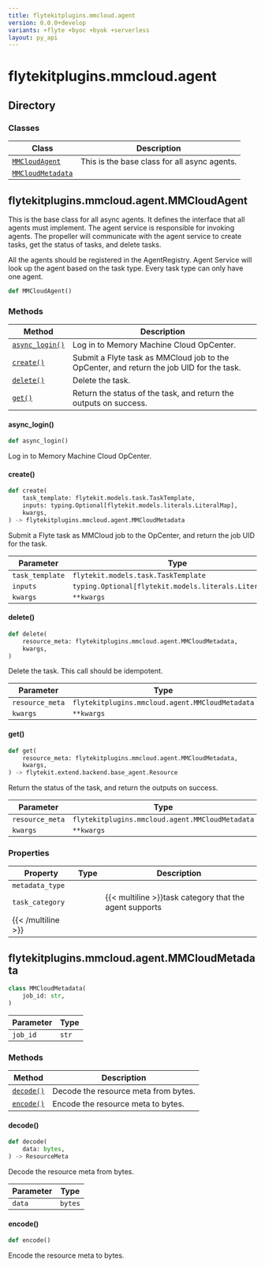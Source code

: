 ```yaml
---
title: flytekitplugins.mmcloud.agent
version: 0.0.0+develop
variants: +flyte +byoc +byok +serverless
layout: py_api
---
```


# flytekitplugins.mmcloud.agent

## Directory

### Classes

| Class | Description |
|-|-|
| [`MMCloudAgent`](.././flytekitplugins.mmcloud.agent#flytekitpluginsmmcloudagentmmcloudagent) | This is the base class for all async agents. |
| [`MMCloudMetadata`](.././flytekitplugins.mmcloud.agent#flytekitpluginsmmcloudagentmmcloudmetadata) |  |

## flytekitplugins.mmcloud.agent.MMCloudAgent

This is the base class for all async agents. It defines the interface that all agents must implement.
The agent service is responsible for invoking agents. The propeller will communicate with the agent service
to create tasks, get the status of tasks, and delete tasks.

All the agents should be registered in the AgentRegistry. Agent Service
will look up the agent based on the task type. Every task type can only have one agent.


```python
def MMCloudAgent()
```
### Methods

| Method | Description |
|-|-|
| [`async_login()`](#async_login) | Log in to Memory Machine Cloud OpCenter. |
| [`create()`](#create) | Submit a Flyte task as MMCloud job to the OpCenter, and return the job UID for the task. |
| [`delete()`](#delete) | Delete the task. |
| [`get()`](#get) | Return the status of the task, and return the outputs on success. |


#### async_login()

```python
def async_login()
```
Log in to Memory Machine Cloud OpCenter.


#### create()

```python
def create(
    task_template: flytekit.models.task.TaskTemplate,
    inputs: typing.Optional[flytekit.models.literals.LiteralMap],
    kwargs,
) -> flytekitplugins.mmcloud.agent.MMCloudMetadata
```
Submit a Flyte task as MMCloud job to the OpCenter, and return the job UID for the task.


| Parameter | Type |
|-|-|
| `task_template` | `flytekit.models.task.TaskTemplate` |
| `inputs` | `typing.Optional[flytekit.models.literals.LiteralMap]` |
| `kwargs` | ``**kwargs`` |

#### delete()

```python
def delete(
    resource_meta: flytekitplugins.mmcloud.agent.MMCloudMetadata,
    kwargs,
)
```
Delete the task. This call should be idempotent.


| Parameter | Type |
|-|-|
| `resource_meta` | `flytekitplugins.mmcloud.agent.MMCloudMetadata` |
| `kwargs` | ``**kwargs`` |

#### get()

```python
def get(
    resource_meta: flytekitplugins.mmcloud.agent.MMCloudMetadata,
    kwargs,
) -> flytekit.extend.backend.base_agent.Resource
```
Return the status of the task, and return the outputs on success.


| Parameter | Type |
|-|-|
| `resource_meta` | `flytekitplugins.mmcloud.agent.MMCloudMetadata` |
| `kwargs` | ``**kwargs`` |

### Properties

| Property | Type | Description |
|-|-|-|
| `metadata_type` |  |  |
| `task_category` |  | {{< multiline >}}task category that the agent supports
{{< /multiline >}} |

## flytekitplugins.mmcloud.agent.MMCloudMetadata

```python
class MMCloudMetadata(
    job_id: str,
)
```
| Parameter | Type |
|-|-|
| `job_id` | `str` |

### Methods

| Method | Description |
|-|-|
| [`decode()`](#decode) | Decode the resource meta from bytes. |
| [`encode()`](#encode) | Encode the resource meta to bytes. |


#### decode()

```python
def decode(
    data: bytes,
) -> ResourceMeta
```
Decode the resource meta from bytes.


| Parameter | Type |
|-|-|
| `data` | `bytes` |

#### encode()

```python
def encode()
```
Encode the resource meta to bytes.


